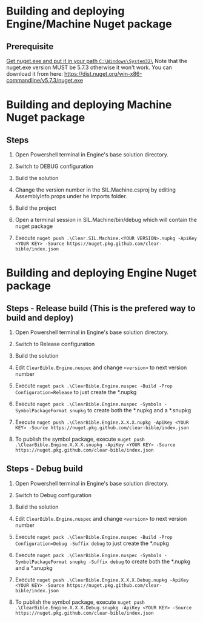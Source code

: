 # Building and deploying Engine/Machine Nuget package

## Prerequisite

[Get nuget.exe and put it in your path `C:\Windows\System32\`](https://www.nuget.org/downloads)
Note that the nuget.exe version MUST be 5.7.3 otherwise it won't work. You can download it from here:
https://dist.nuget.org/win-x86-commandline/v5.7.3/nuget.exe

# Building and deploying Machine Nuget package

## Steps

1. Open Powershell terminal in Engine's base solution directory.		
2. Switch to DEBUG configuration
3. Build the solution


4. Change the version number in the SIL.Machine.csproj by editing AssemblyInfo.props under he Imports folder.
5. Build the project
6. Open a terminal session in SIL.Machine/bin/debug which will contain the nuget package
7. Execute `nuget push .\Clear.SIL.Machine.<YOUR VERSION>.nupkg -ApiKey <YOUR KEY> -Source https://nuget.pkg.github.com/clear-bible/index.json`


# Building and deploying Engine Nuget package

## Steps - Release build (This is the prefered way to build and deploy)

1. Open Powershell terminal in Engine's base solution directory.		
2. Switch to Release configuration
3. Build the solution

4. Edit `ClearBible.Engine.nuspec` and change `<version>` to next version number

5. Execute `nuget pack .\ClearBible.Engine.nuspec -Build -Prop Configuration=Release` to just create the *.nupkg
6. Execute `nuget pack .\ClearBible.Engine.nuspec -Symbols -SymbolPackageFormat snupkg` to create both the *.nupkg and a *.snupkg
7. Execute `nuget push .\ClearBible.Engine.X.X.X.nupkg -ApiKey <YOUR KEY> -Source https://nuget.pkg.github.com/clear-bible/index.json`
8. To publish the symbol package, execute `nuget push .\ClearBible.Engine.X.X.X.snupkg -ApiKey <YOUR KEY> -Source https://nuget.pkg.github.com/clear-bible/index.json`

## Steps - Debug build

1. Open Powershell terminal in Engine's base solution directory.		
2. Switch to Debug configuration
3. Build the solution

4. Edit `ClearBible.Engine.nuspec` and change `<version>` to next version number

5. Execute `nuget pack .\ClearBible.Engine.nuspec -Build -Prop Configuration=Debug -Suffix debug` to just create the *.nupkg
6. Execute `nuget pack .\ClearBible.Engine.nuspec -Symbols -SymbolPackageFormat snupkg -Suffix debug` to create both the *.nupkg and a *.snupkg
7. Execute `nuget push .\ClearBible.Engine.X.X.X.Debug.nupkg -ApiKey <YOUR KEY> -Source https://nuget.pkg.github.com/clear-bible/index.json`
8. To publish the symbol package, execute `nuget push .\ClearBible.Engine.X.X.X.Debug.snupkg -ApiKey <YOUR KEY> -Source https://nuget.pkg.github.com/clear-bible/index.json`